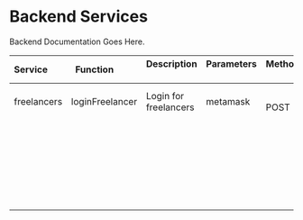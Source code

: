 # Backend Services

Backend Documentation Goes Here.

| Service      | Function         | Description             | Parameters  | Method  | URL                                                                                                                                        |  
|------------- |----------------- |------------------------ |------------ |-------- |------------------------------------------------------------------------------------------------------------------------------------------- |  
| freelancers  | loginFreelancer  | Login for freelancers   | metamask    | POST    | https://ap-southeast-1.aws.webhooks.mongodb-realm.com/api/client/v2.0/app/whiz-ihwsd/service/freelancers/incoming_webhook/loginFreelancer  |  
|              |                  |                         |             |         |                                                                                                                                            |  
|              |                  |                         |             |         |                                                                                                                                            |  
|              |                  |                         |             |         |                                                                                                                                            |
